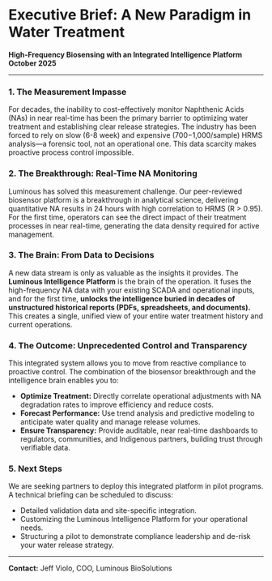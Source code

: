 # Executive Brief: A New Paradigm in Water Treatment
**High-Frequency Biosensing with an Integrated Intelligence Platform**
**October 2025**

---

### 1. The Measurement Impasse

For decades, the inability to cost-effectively monitor Naphthenic Acids (NAs) in near real-time has been the primary barrier to optimizing water treatment and establishing clear release strategies. The industry has been forced to rely on slow (6-8 week) and expensive ($700-$1,000/sample) HRMS analysis—a forensic tool, not an operational one. This data scarcity makes proactive process control impossible.

### 2. The Breakthrough: Real-Time NA Monitoring

Luminous has solved this measurement challenge. Our peer-reviewed biosensor platform is a breakthrough in analytical science, delivering quantitative NA results in 24 hours with high correlation to HRMS (R > 0.95). For the first time, operators can see the direct impact of their treatment processes in near real-time, generating the data density required for active management.

### 3. The Brain: From Data to Decisions

A new data stream is only as valuable as the insights it provides. The **Luminous Intelligence Platform** is the brain of the operation. It fuses the high-frequency NA data with your existing SCADA and operational inputs, and for the first time, **unlocks the intelligence buried in decades of unstructured historical reports (PDFs, spreadsheets, and documents).** This creates a single, unified view of your entire water treatment history and current operations.

### 4. The Outcome: Unprecedented Control and Transparency

This integrated system allows you to move from reactive compliance to proactive control. The combination of the biosensor breakthrough and the intelligence brain enables you to:

*   **Optimize Treatment:** Directly correlate operational adjustments with NA degradation rates to improve efficiency and reduce costs.
*   **Forecast Performance:** Use trend analysis and predictive modeling to anticipate water quality and manage release volumes.
*   **Ensure Transparency:** Provide auditable, near real-time dashboards to regulators, communities, and Indigenous partners, building trust through verifiable data.

### 5. Next Steps

We are seeking partners to deploy this integrated platform in pilot programs. A technical briefing can be scheduled to discuss:

*   Detailed validation data and site-specific integration.
*   Customizing the Luminous Intelligence Platform for your operational needs.
*   Structuring a pilot to demonstrate compliance leadership and de-risk your water release strategy.

---
**Contact:** Jeff Violo, COO, Luminous BioSolutions
